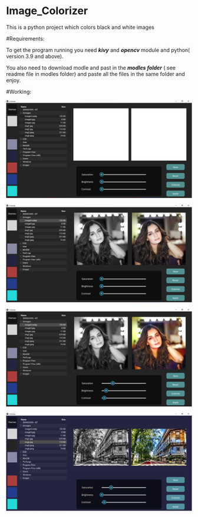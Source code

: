 # Image_Colorizer
This is a python project which colors black and white images

#Requirements:

  To get the program running you need ***kivy*** and ***opencv*** module and python( version 3.9 and above). 
  
  You also need to download modle and past in the ***modles folder*** ( see readme file in modles folder)
  and paste all the files in the same folder and enjoy.

#Working:

![](images/colorizer1.png)

![](images/colorizer2.png)

![](images/colorizer3.png)

![](images/colorizer4.png)




